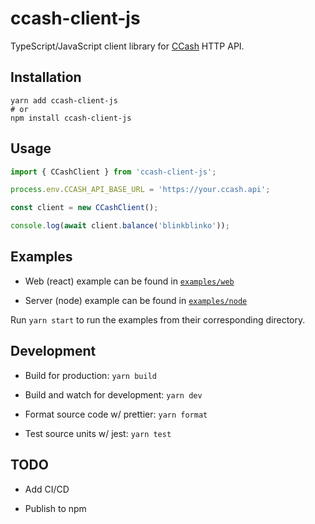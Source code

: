 # ccash-client-js

TypeScript/JavaScript client library for [CCash](https://github.com/EntireTwix/CCash) HTTP API.

## Installation

```
yarn add ccash-client-js
# or
npm install ccash-client-js
```

## Usage

```js
import { CCashClient } from 'ccash-client-js';

process.env.CCASH_API_BASE_URL = 'https://your.ccash.api';

const client = new CCashClient();

console.log(await client.balance('blinkblinko'));
```

## Examples

- Web (react) example can be found in [`examples/web`](./examples/web)

- Server (node) example can be found in [`examples/node`](./examples/node)

Run `yarn start` to run the examples from their corresponding directory.

## Development

- Build for production: `yarn build`

- Build and watch for development: `yarn dev`

- Format source code w/ prettier: `yarn format`

- Test source units w/ jest: `yarn test`

## TODO

- Add CI/CD

- Publish to npm
